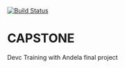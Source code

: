 [![Build Status](https://travis-ci.com/phezzy-test/backend.svg?token=G5JkSWBYFXmFipMgp8q2&branch=master)](https://travis-ci.com/phezzy-test/backend)
# CAPSTONE
Devc Training with Andela final project 
